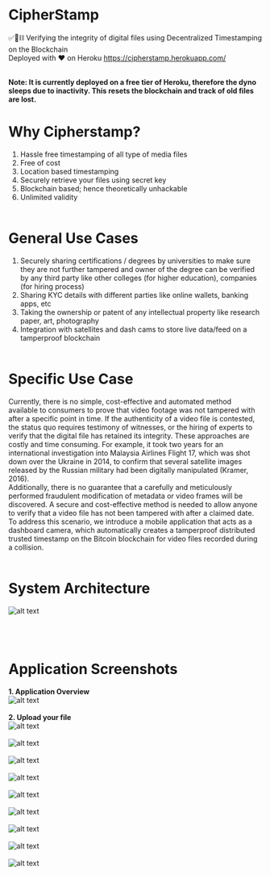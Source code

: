 # CipherStamp
✅📂⛓️ Verifying the integrity of digital files using Decentralized Timestamping on the Blockchain <br />
Deployed with ❤️ on Heroku https://cipherstamp.herokuapp.com/ <br /><br />

__Note: It is currently deployed on a free tier of Heroku, therefore the dyno sleeps due to inactivity. This resets the blockchain and track of old files are lost.__

# Why Cipherstamp?
1. Hassle free timestamping of all type of media files <br />
2. Free of cost <br />
3. Location based timestamping <br />
4. Securely retrieve your files using secret key <br />
5. Blockchain based; hence theoretically unhackable <br />
6. Unlimited validity <br /><br />

# General Use Cases
1. Securely sharing certifications / degrees by universities to make sure they are not further tampered and owner of the degree can be verified by any third party like other colleges (for higher education), companies (for hiring process) <br />
2. Sharing KYC details with different parties like online wallets, banking apps, etc <br />
3. Taking the ownership or patent of any intellectual property like research paper, art, photography <br />
4. Integration with satellites and dash cams to store live data/feed on a tamperproof blockchain <br /><br />

# Specific Use Case
Currently, there is no simple, cost-effective and automated method available to consumers to prove that video footage was not tampered with after a specific point in time. If the authenticity of a video file is contested, the status quo requires testimony of witnesses, or the hiring of experts to verify that the digital file has retained its integrity. These approaches are costly and time consuming. For example, it took two years for an international investigation into Malaysia Airlines Flight 17, which was shot down over the Ukraine in 2014, to confirm that several satellite images released by the Russian military had been digitally manipulated (Kramer, 2016). <br />
Additionally, there is no guarantee that a carefully and meticulously performed fraudulent modification of metadata or video frames will be discovered. A secure and cost-effective method is needed to allow anyone to verify that a video file has not been tampered with after a claimed date. To address this scenario, we introduce a mobile application that acts as a dashboard camera, which automatically creates a tamperproof distributed trusted timestamp on the Bitcoin blockchain for video files recorded during a collision. <br /><br />

# System Architecture
![alt text](https://github.com/jainanuj7/CipherStamp/blob/master/screenshots/0architecture.jpg) <br /><br /><br /><br />

# Application Screenshots
__1. Application Overview__ <br />
![alt text](https://github.com/jainanuj7/CipherStamp/blob/master/screenshots/1overview.JPG) <br /><br />
__2. Upload your file__ <br />
![alt text](https://github.com/jainanuj7/CipherStamp/blob/master/screenshots/2upload.JPG) <br /><br />
![alt text](https://github.com/jainanuj7/CipherStamp/blob/master/screenshots/3upload_success.JPG) <br /><br />
![alt text](https://github.com/jainanuj7/CipherStamp/blob/master/screenshots/4mail.JPG) <br /><br />
![alt text](https://github.com/jainanuj7/CipherStamp/blob/master/screenshots/5transaction_explorer.JPG) <br /><br />
![alt text](https://github.com/jainanuj7/CipherStamp/blob/master/screenshots/6block_explorer.JPG) <br /><br />
![alt text](https://github.com/jainanuj7/CipherStamp/blob/master/screenshots/7integrity.JPG) <br /><br />
![alt text](https://github.com/jainanuj7/CipherStamp/blob/master/screenshots/8download.png) <br /><br />
![alt text](https://github.com/jainanuj7/CipherStamp/blob/master/screenshots/9location.jpeg) <br /><br />
![alt text](https://github.com/jainanuj7/CipherStamp/blob/master/screenshots/10blockchain_raw.JPG) <br /><br />









